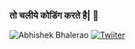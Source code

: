 ### तो चलीये कोडिंग करते है| 👋
![Abhishek Bhalerao](https://img.shields.io/badge/AB-AppDev-orange)
[![Twiiter](https://img.shields.io/twitter/follow/ab_appdev?label=AB%20AppDev&style=social)](https://twitter.com/ab_appdev)
<!--
**AB-AppDev/AB-AppDev** is a ✨ _special_ ✨ repository because its `README.md` (this file) appears on your GitHub profile.

Here are some ideas to get you started:

- 🔭 I’m currently working on ... ANDROID
- 🌱 I’m currently learning ... KOTLIN
- 👯 I’m looking to collaborate on ... E-COMMERCE
- 🤔 I’m looking for help with ... PAYMENTS SYSTEM

-->
